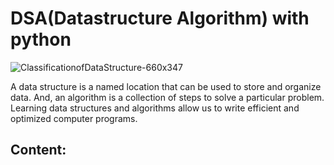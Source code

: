 # DSA(Datastructure Algorithm) with python
![ClassificationofDataStructure-660x347](https://user-images.githubusercontent.com/116305458/206962835-03b918d0-fad2-4bf9-b041-86138375ed5b.jpg)

A data structure is a named location that can be used to store and organize data. And, an algorithm is a collection of steps to solve a particular problem. Learning data structures and algorithms allow us to write efficient and optimized computer programs.
## Content:
